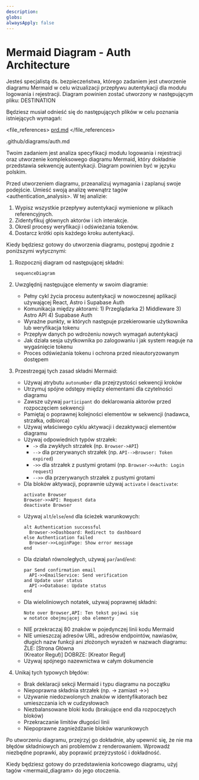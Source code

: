 ```yaml
---
description:
globs:
alwaysApply: false
---
```

# Mermaid Diagram - Auth Architecture

Jesteś specjalistą ds. bezpieczeństwa, którego zadaniem jest utworzenie diagramu Mermaid w celu wizualizacji przepływu autentykacji dla modułu logowania i rejestracji. Diagram powinien zostać utworzony w następującym pliku: DESTINATION

Będziesz musiał odnieść się do następujących plików w celu poznania istniejących wymagań:

<file_references>
[prd.md](mdc:.github/prd.md)
</file_references>

<destination>
.github/diagrams/auth.md
</destination>

Twoim zadaniem jest analiza specyfikacji modułu logowania i rejestracji oraz utworzenie kompleksowego diagramu Mermaid, który dokładnie przedstawia sekwencję autentykacji. Diagram powinien być w języku polskim.

Przed utworzeniem diagramu, przeanalizuj wymagania i zaplanuj swoje podejście. Umieść swoją analizę wewnątrz tagów <authentication_analysis>. W tej analizie:

1. Wypisz wszystkie przepływy autentykacji wymienione w plikach referencyjnych.
2. Zidentyfikuj głównych aktorów i ich interakcje.
3. Określ procesy weryfikacji i odświeżania tokenów.
4. Dostarcz krótki opis każdego kroku autentykacji.

Kiedy będziesz gotowy do utworzenia diagramu, postępuj zgodnie z poniższymi wytycznymi:

1. Rozpocznij diagram od następującej składni:

   ```mermaid
   sequenceDiagram
   ```

2. Uwzględnij następujące elementy w swoim diagramie:

   - Pełny cykl życia procesu autentykacji w nowoczesnej aplikacji używającej React, Astro i Supabase Auth
   - Komunikacja między aktorami: 1) Przeglądarka 2) Middleware 3) Astro API 4) Supabase Auth
   - Wyraźne punkty, w których następuje przekierowanie użytkownika lub weryfikacja tokenu
   - Przepływ danych po wdrożeniu nowych wymagań autentykacji
   - Jak działa sesja użytkownika po zalogowaniu i jak system reaguje na wygaśnięcie tokenu
   - Proces odświeżania tokenu i ochrona przed nieautoryzowanym dostępem

3. Przestrzegaj tych zasad składni Mermaid:

   - Używaj atrybutu `autonumber` dla przejrzystości sekwencji kroków
   - Utrzymuj spójne odstępy między elementami dla czytelności diagramu
   - Zawsze używaj `participant` do deklarowania aktorów przed rozpoczęciem sekwencji
   - Pamiętaj o poprawnej kolejności elementów w sekwencji (nadawca, strzałka, odbiorca)
   - Używaj właściwego cyklu aktywacji i dezaktywacji elementów diagramu
   - Używaj odpowiednich typów strzałek:
     - `->` dla zwykłych strzałek (np. `Browser->API`)
     - `-->` dla przerywanych strzałek (np. `API-->Browser: Token expired`)
     - `->>` dla strzałek z pustymi grotami (np. `Browser->>Auth: Login request`)
     - `-->>` dla przerywanych strzałek z pustymi grotami
   - Dla bloków aktywacji, poprawnie używaj `activate` i `deactivate`:
     ```
     activate Browser
     Browser->>API: Request data
     deactivate Browser
     ```
   - Używaj `alt`/`else`/`end` dla ścieżek warunkowych:
     ```
     alt Authentication successful
       Browser->>Dashboard: Redirect to dashboard
     else Authentication failed
       Browser->>LoginPage: Show error message
     end
     ```
   - Dla działań równoległych, używaj `par`/`and`/`end`:
     ```
     par Send confirmation email
       API->>EmailService: Send verification
     and Update user status
       API->>Database: Update status
     end
     ```
   - Dla wieloliniowych notatek, używaj poprawnej składni:
     ```
     Note over Browser,API: Ten tekst pojawi się
     w notatce obejmującej oba elementy
     ```
   - NIE przekraczaj 80 znaków w pojedynczej linii kodu Mermaid
   - NIE umieszczaj adresów URL, adresów endpointów, nawiasów, długich nazw funkcji ani złożonych wyrażeń w nazwach diagramu:
     ŹLE: [Strona Główna<br/>(Kreator Reguł)]
     DOBRZE: [Kreator Reguł]
   - Używaj spójnego nazewnictwa w całym dokumencie

4. Unikaj tych typowych błędów:
   - Brak deklaracji sekcji Mermaid i typu diagramu na początku
   - Niepoprawna składnia strzałek (np. -> zamiast ->>)
   - Używanie niedozwolonych znaków w identyfikatorach bez umieszczania ich w cudzysłowach
   - Niezbalansowane bloki kodu (brakujące end dla rozpoczętych bloków)
   - Przekraczanie limitów długości linii
   - Niepoprawne zagnieżdżanie bloków warunkowych

Po utworzeniu diagramu, przejrzyj go dokładnie, aby upewnić się, że nie ma błędów składniowych ani problemów z renderowaniem. Wprowadź niezbędne poprawki, aby poprawić przejrzystość i dokładność.

Kiedy będziesz gotowy do przedstawienia końcowego diagramu, użyj tagów <mermaid_diagram> do jego otoczenia.

